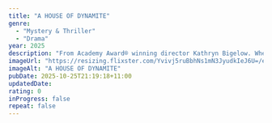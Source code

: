 ```yaml
---
title: "A HOUSE OF DYNAMITE"
genre:
  - "Mystery & Thriller"
  - "Drama"
year: 2025
description: "From Academy Award® winning director Kathryn Bigelow. When a single, unattributed missile is launched at the United States, a race begins to determine who is responsible and how to respond."
imageUrl: "https://resizing.flixster.com/Yvivj5ruBbhNs1mN3JyudkIeJ6U=/ems.cHJkLWVtcy1hc3NldHMvbW92aWVzLzNmM2VkNTg5LTAwOGQtNDdiZC1hZGRkLTQ4ZDc2Yzc4YjU2ZC5qcGc="
imageAlt: "A HOUSE OF DYNAMITE"
pubDate: 2025-10-25T21:19:18+11:00
updatedDate:
rating: 0
inProgress: false
repeat: false
---
```

